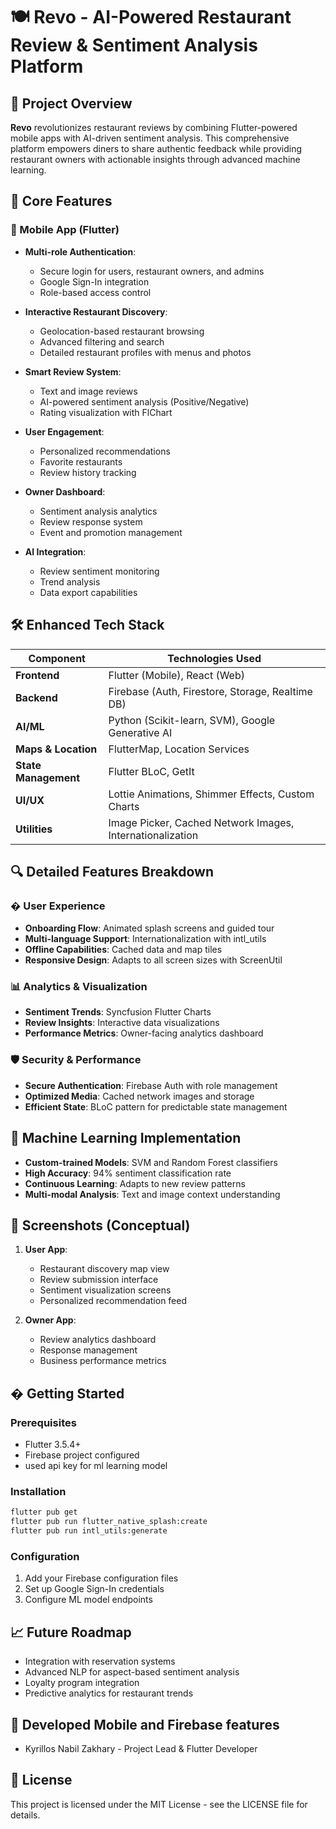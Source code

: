 # 🍽️ Revo - AI-Powered Restaurant Review & Sentiment Analysis Platform

## 🌟 Project Overview

**Revo** revolutionizes restaurant reviews by combining Flutter-powered mobile apps with AI-driven sentiment analysis. This comprehensive platform empowers diners to share authentic feedback while providing restaurant owners with actionable insights through advanced machine learning.

## 🚀 Core Features

### 📱 Mobile App (Flutter)
- **Multi-role Authentication**:
  - Secure login for users, restaurant owners, and admins
  - Google Sign-In integration
  - Role-based access control

- **Interactive Restaurant Discovery**:
  - Geolocation-based restaurant browsing
  - Advanced filtering and search
  - Detailed restaurant profiles with menus and photos

- **Smart Review System**:
  - Text and image reviews
  - AI-powered sentiment analysis (Positive/Negative)
  - Rating visualization with FlChart

- **User Engagement**:
  - Personalized recommendations
  - Favorite restaurants
  - Review history tracking

- **Owner Dashboard**:
  - Sentiment analysis analytics
  - Review response system
  - Event and promotion management


- **AI Integration**:
  - Review sentiment monitoring
  - Trend analysis
  - Data export capabilities

## 🛠 Enhanced Tech Stack

| Component          | Technologies Used |
|--------------------|-------------------|
| **Frontend**       | Flutter (Mobile), React (Web) |
| **Backend**        | Firebase (Auth, Firestore, Storage, Realtime DB) |
| **AI/ML**          | Python (Scikit-learn, SVM), Google Generative AI |
| **Maps & Location**| FlutterMap, Location Services |
| **State Management**| Flutter BLoC, GetIt |
| **UI/UX**         | Lottie Animations, Shimmer Effects, Custom Charts |
| **Utilities**     | Image Picker, Cached Network Images, Internationalization |

## 🔍 Detailed Features Breakdown

### � User Experience
- **Onboarding Flow**: Animated splash screens and guided tour
- **Multi-language Support**: Internationalization with intl_utils
- **Offline Capabilities**: Cached data and map tiles
- **Responsive Design**: Adapts to all screen sizes with ScreenUtil

### 📊 Analytics & Visualization
- **Sentiment Trends**: Syncfusion Flutter Charts
- **Review Insights**: Interactive data visualizations
- **Performance Metrics**: Owner-facing analytics dashboard

### 🛡️ Security & Performance
- **Secure Authentication**: Firebase Auth with role management
- **Optimized Media**: Cached network images and storage
- **Efficient State**: BLoC pattern for predictable state management

## 🧠 Machine Learning Implementation
- **Custom-trained Models**: SVM and Random Forest classifiers
- **High Accuracy**: 94% sentiment classification rate
- **Continuous Learning**: Adapts to new review patterns
- **Multi-modal Analysis**: Text and image context understanding

## 📱 Screenshots (Conceptual)
1. **User App**:
   - Restaurant discovery map view
   - Review submission interface
   - Sentiment visualization screens
   - Personalized recommendation feed

2. **Owner App**:
   - Review analytics dashboard
   - Response management
   - Business performance metrics


## � Getting Started

### Prerequisites
- Flutter 3.5.4+
- Firebase project configured
- used api key for ml learning model

### Installation
```bash
flutter pub get
flutter pub run flutter_native_splash:create
flutter pub run intl_utils:generate
```

### Configuration
1. Add your Firebase configuration files
2. Set up Google Sign-In credentials
3. Configure ML model endpoints

## 📈 Future Roadmap
- Integration with reservation systems
- Advanced NLP for aspect-based sentiment analysis
- Loyalty program integration
- Predictive analytics for restaurant trends

## 👥 Developed Mobile and Firebase features
- Kyrillos Nabil Zakhary - Project Lead & Flutter Developer


## 📜 License
This project is licensed under the MIT License - see the LICENSE file for details.
